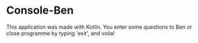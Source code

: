 # Console-Ben
This application was made with Kotlin.
You enter some questions to Ben or close programme by typing 'exit', and voila!
